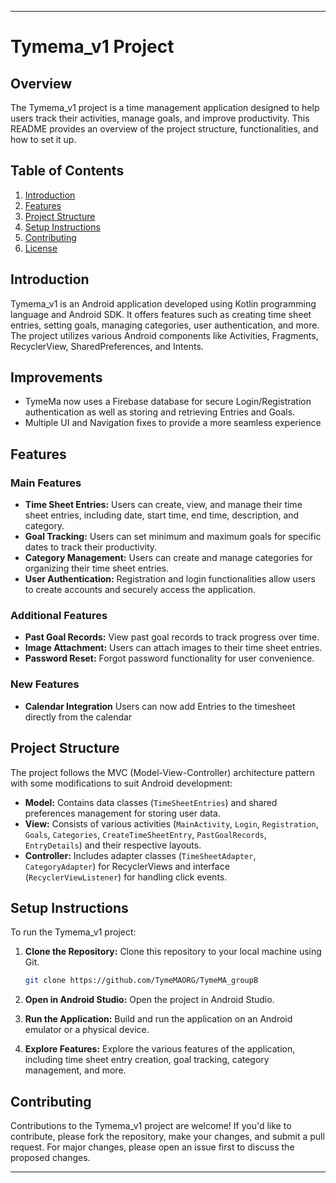 

---

# Tymema_v1 Project

## Overview

The Tymema_v1 project is a time management application designed to help users track their activities, manage goals, and improve productivity. This README provides an overview of the project structure, functionalities, and how to set it up.

## Table of Contents

1. [Introduction](#introduction)
2. [Features](#features)
3. [Project Structure](#project-structure)
4. [Setup Instructions](#setup-instructions)
5. [Contributing](#contributing)
6. [License](#license)

## Introduction

Tymema_v1 is an Android application developed using Kotlin programming language and Android SDK. It offers features such as creating time sheet entries, setting goals, managing categories, user authentication, and more. The project utilizes various Android components like Activities, Fragments, RecyclerView, SharedPreferences, and Intents.

## Improvements

- TymeMa now uses a Firebase database for secure Login/Registration authentication as well as storing and retrieving Entries and Goals.
- Multiple UI and Navigation fixes to provide a more seamless experience

## Features

### Main Features

- **Time Sheet Entries:** Users can create, view, and manage their time sheet entries, including date, start time, end time, description, and category.
- **Goal Tracking:** Users can set minimum and maximum goals for specific dates to track their productivity.
- **Category Management:** Users can create and manage categories for organizing their time sheet entries.
- **User Authentication:** Registration and login functionalities allow users to create accounts and securely access the application.

### Additional Features

- **Past Goal Records:** View past goal records to track progress over time.
- **Image Attachment:** Users can attach images to their time sheet entries.
- **Password Reset:** Forgot password functionality for user convenience.

### New Features
- **Calendar Integration** Users can now add Entries to the timesheet directly from the calendar

## Project Structure

The project follows the MVC (Model-View-Controller) architecture pattern with some modifications to suit Android development:

- **Model:** Contains data classes (`TimeSheetEntries`) and shared preferences management for storing user data.
- **View:** Consists of various activities (`MainActivity`, `Login`, `Registration`, `Goals`, `Categories`, `CreateTimeSheetEntry`, `PastGoalRecords`, `EntryDetails`) and their respective layouts.
- **Controller:** Includes adapter classes (`TimeSheetAdapter`, `CategoryAdapter`) for RecyclerViews and interface (`RecyclerViewListener`) for handling click events.

## Setup Instructions

To run the Tymema_v1 project:

1. **Clone the Repository:** Clone this repository to your local machine using Git.
   ```bash
   git clone https://github.com/TymeMAORG/TymeMA_groupB
   ```

2. **Open in Android Studio:** Open the project in Android Studio.

3. **Run the Application:** Build and run the application on an Android emulator or a physical device.

4. **Explore Features:** Explore the various features of the application, including time sheet entry creation, goal tracking, category management, and more.

## Contributing

Contributions to the Tymema_v1 project are welcome! If you'd like to contribute, please fork the repository, make your changes, and submit a pull request. For major changes, please open an issue first to discuss the proposed changes.



---
